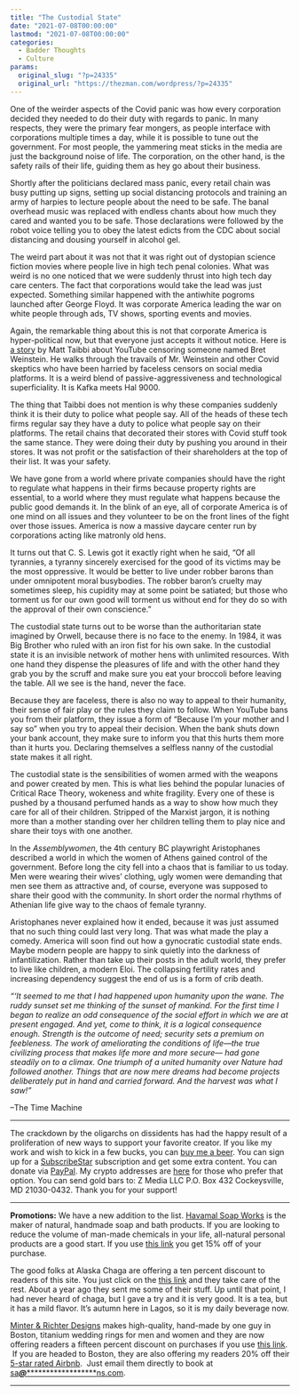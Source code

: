 ```yaml
---
title: "The Custodial State"
date: "2021-07-08T00:00:00"
lastmod: "2021-07-08T00:00:00"
categories:
  - Badder Thoughts
  - Culture
params:
  original_slug: "?p=24335"
  original_url: "https://thezman.com/wordpress/?p=24335"
---
```


One of the weirder aspects of the Covid panic was how every corporation
decided they needed to do their duty with regards to panic. In many
respects, they were the primary fear mongers, as people interface with
corporations multiple times a day, while it is possible to tune out the
government. For most people, the yammering meat sticks in the media are
just the background noise of life. The corporation, on the other hand,
is the safety rails of their life, guiding them as hey go about their
business.

Shortly after the politicians declared mass panic, every retail chain
was busy putting up signs, setting up social distancing protocols and
training an army of harpies to lecture people about the need to be safe.
The banal overhead music was replaced with endless chants about how much
they cared and wanted you to be safe. Those declarations were followed
by the robot voice telling you to obey the latest edicts from the CDC
about social distancing and dousing yourself in alcohol gel.

The weird part about it was not that it was right out of dystopian
science fiction movies where people live in high tech penal colonies.
What was weird is no one noticed that we were suddenly thrust into high
tech day care centers. The fact that corporations would take the lead
was just expected. Something similar happened with the antiwhite pogroms
launched after George Floyd. It was corporate America leading the war on
white people through ads, TV shows, sporting events and movies.

Again, the remarkable thing about this is not that corporate America is
hyper-political now, but that everyone just accepts it without notice.
Here is <a
href="https://taibbi.substack.com/p/a-case-of-intellectual-capture-on"
rel="noopener" target="_blank">a story</a> by Matt Taibbi about YouTube
censoring someone named Bret Weinstein. He walks through the travails of
Mr. Weinstein and other Covid skeptics who have been harried by faceless
censors on social media platforms. It is a weird blend of
passive-aggressiveness and technological superficiality. It is Kafka
meets Hal 9000.

The thing that Taibbi does not mention is why these companies suddenly
think it is their duty to police what people say. All of the heads of
these tech firms regular say they have a duty to police what people say
on their platforms. The retail chains that decorated their stores with
Covid stuff took the same stance. They were doing their duty by pushing
you around in their stores. It was not profit or the satisfaction of
their shareholders at the top of their list. It was your safety.

We have gone from a world where private companies should have the right
to regulate what happens in their firms because property rights are
essential, to a world where they must regulate what happens because the
public good demands it. In the blink of an eye, all of corporate America
is of one mind on all issues and they volunteer to be on the front lines
of the fight over those issues. America is now a massive daycare center
run by corporations acting like matronly old hens.

It turns out that C. S. Lewis got it exactly right when he said, “Of all
tyrannies, a tyranny sincerely exercised for the good of its victims may
be the most oppressive. It would be better to live under robber barons
than under omnipotent moral busybodies. The robber baron’s cruelty may
sometimes sleep, his cupidity may at some point be satiated; but those
who torment us for our own good will torment us without end for they do
so with the approval of their own conscience.”

The custodial state turns out to be worse than the authoritarian state
imagined by Orwell, because there is no face to the enemy. In 1984, it
was Big Brother who ruled with an iron fist for his own sake. In the
custodial state it is an invisible network of mother hens with unlimited
resources. With one hand they dispense the pleasures of life and with
the other hand they grab you by the scruff and make sure you eat your
broccoli before leaving the table. All we see is the hand, never the
face.

Because they are faceless, there is also no way to appeal to their
humanity, their sense of fair play or the rules they claim to follow.
When YouTube bans you from their platform, they issue a form of “Because
I’m your mother and I say so” when you try to appeal their decision.
When the bank shuts down your bank account, they make sure to inform you
that this hurts them more than it hurts you. Declaring themselves a
selfless nanny of the custodial state makes it all right.

The custodial state is the sensibilities of women armed with the weapons
and power created by men. This is what lies behind the popular lunacies
of Critical Race Theory, wokeness and white fragility. Every one of
these is pushed by a thousand perfumed hands as a way to show how much
they care for all of their children. Stripped of the Marxist jargon, it
is nothing more than a mother standing over her children telling them to
play nice and share their toys with one another.

In the *Assemblywomen*, the 4th century BC playwright Aristophanes
described a world in which the women of Athens gained control of the
government. Before long the city fell into a chaos that is familiar to
us today. Men were wearing their wives’ clothing, ugly women were
demanding that men see them as attractive and, of course, everyone was
supposed to share their good with the community. In short order the
normal rhythms of Athenian life give way to the chaos of female tyranny.

Aristophanes never explained how it ended, because it was just assumed
that no such thing could last very long. That was what made the play a
comedy. America will soon find out how a gynocratic custodial state
ends. Maybe modern people are happy to sink quietly into the darkness of
infantilization. Rather than take up their posts in the adult world,
they prefer to live like children, a modern Eloi. The collapsing
fertility rates and increasing dependency suggest the end of us is a
form of crib death.

*“‘It seemed to me that I had happened upon humanity upon the wane. The
ruddy sunset set me thinking of the sunset of mankind. For the first
time I began to realize an odd consequence of the social effort in which
we are at present engaged. And yet, come to think, it is a logical
consequence enough. Strength is the outcome of need; security sets a
premium on feebleness. The work of ameliorating the conditions of
life—the true civilizing process that makes life more and more secure—
had gone steadily on to a climax. One triumph of a united humanity over
Nature had followed another. Things that are now mere dreams had become
projects deliberately put in hand and carried forward. And the harvest
was what I saw!”*

–The Time Machine

------------------------------------------------------------------------

The crackdown by the oligarchs on dissidents has had the happy result of
a proliferation of new ways to support your favorite creator. If you
like my work and wish to kick in a few bucks, you can
<a href="https://www.buymeacoffee.com/mujolulu" rel="noopener"
target="_blank">buy me a beer</a>. You can sign up for a
<a href="https://www.subscribestar.com/the-z-blog" rel="noopener"
target="_blank">SubscribeStar</a> subscription and get some extra
content. You can donate via <a
href="https://www.paypal.com/donate/?cmd=_s-xclick&amp;hosted_button_id=UDAS2Q8JYA6CN&amp;source=url"
rel="noopener" target="_blank">PayPal</a>. My crypto addresses are
<a href="https://thezman.com/wordpress/?page_id=22713" rel="noopener"
target="_blank">here</a> for those who prefer that option. You can send
gold bars to: Z Media LLC P.O. Box 432 Cockeysville, MD 21030-0432.
Thank you for your support!

------------------------------------------------------------------------

**Promotions:** We have a new addition to the list.
<a href="https://havamalsoapworks.com/" rel="noopener"
target="_blank">Havamal Soap Works</a> is the maker of natural, handmade
soap and bath products. If you are looking to reduce the volume of
man-made chemicals in your life, all-natural personal products are a
good start. If you use
<a href="https://havamalsoapworks.com/discount/ZMAN" rel="noopener"
target="_blank">this link</a> you get 15% off of your purchase.

The good folks at Alaska Chaga are offering a ten percent discount to
readers of this site. You just click on the
<a href="https://alaskachaga.us/discount/ZMAN" rel="noopener noreferrer"
target="_blank">this link</a> and they take care of the rest. About a
year ago they sent me some of their stuff. Up until that point, I had
never heard of chaga, but I gave a try and it is very good. It is a tea,
but it has a mild flavor. It’s autumn here in Lagos, so it is my daily
beverage now.

<a href="https://www.minterandrichterdesigns.com/"
rel="noreferrer nofollow noopener" target="_blank">Minter &amp; Richter
Designs</a> makes high-quality, hand-made by one guy in Boston, titanium
wedding rings for men and women and they are now offering readers a
fifteen percent discount on purchases if you use
<a href="https://www.minterandrichterdesigns.com/discount/ZMAN"
rel="noreferrer nofollow noopener" target="_blank">this link</a>. 
 <span class="highlight"><span class="colour"><span class="font"><span class="size">If
you are headed to Boston, they are also offering my readers 20% off
their <a
href="https://www.airbnb.com/users/7988017/listings?user_id=7988017&amp;s=3"
rel="noopener noreferrer" target="_blank">5-star rated Airbnb</a>.  Just
email them directly to book at
<a href="mailto:sa***@*********************ns.com"
data-original-string="CzU3h+fyhV65pQxq8V6m2Q==cb7D1UMNnOb0ud6TbqAsJj1I1gkgj87ZWDJacGg23p0ZUIDfObVqWyk55vrrnZRSYbP"><span
class="apbct-email-encoder"
data-original-string="vwh82GdSBav7ofrtBtAESw==cb7oMEXVMYx9850+DhFuAZQf5zWXiNK+LbCWY44keO94duOyowZ3voLajy5qxWFw0L/"
title="This contact has been encoded by Anti-Spam by CleanTalk. Click to decode. To finish the decoding make sure that JavaScript is enabled in your browser.">sa<span
class="apbct-blur">***</span>@<span
class="apbct-blur">*********************</span>ns.com</span></a>.</span></span></span></span>

------------------------------------------------------------------------
